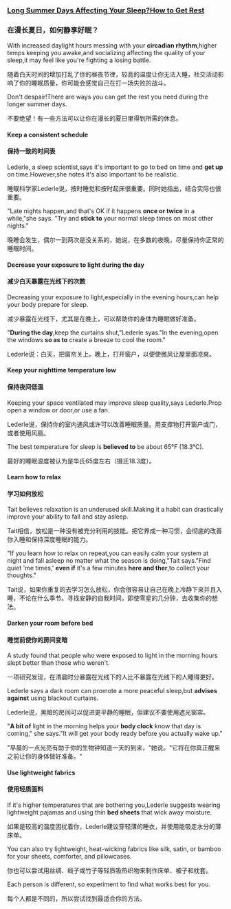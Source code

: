 ### [Long Summer Days Affecting Your Sleep?How to Get Rest](https://web.shanbay.com/reading/web-news/articles/gynii)
### 在漫长夏日，如何静享好眠？

With increased daylight hours messing with your **circadian rhythm**,higher temps keeping you awake,and socializing affecting the quality of your sleep,it may feel like you're fighting a losing battle.

随着白天时间的增加打乱了你的昼夜节律，较高的温度让你无法入睡，社交活动影响了你的睡眠质量，你可能会感觉自己在打一场失败的战斗。

Don't despair!There are ways you can get the rest you need during the longer summer days.

不要绝望！有一些方法可以让你在漫长的夏日里得到所需的休息。

#### Keep a consistent schedule
#### 保持一致的时间表

Lederle, a sleep scientist,says it's important to go to bed on time and **get up** on time.However,she notes it's also important to be realistic.

睡眠科学家Lederle说，按时睡觉和按时起床很重要。同时她指出，结合实际也很重要。

"Late nights happen,and that's OK if it happens **once or twice** in a while,"she says.
"Try and **stick to** your normal sleep times on most other nights."

晚睡会发生，偶尔一到两次是没关系的，她说，在多数的夜晚，尽量保持你正常的睡眠时间。

#### Decrease your exposure to light during the day
#### 减少白天暴露在光线下的次数

Decreasing your exposure to light,especially in the evening hours,can help your body prepare for sleep.

减少暴露在光线下，尤其是在晚上，可以帮助你的身体为睡眠做好准备。

"**During the day**,keep the curtains shut,"Lederle syas."In the evening,open the windows **so as to** create a breeze to cool the room."

Lederle说：白天，把窗帘关上。晚上，打开窗户，以便使微风让屋里面凉爽。

#### Keep your nighttime temperature low
#### 保持夜间低温

Keeping your space ventilated may improve sleep quality,says Lederle.Prop open a window or door,or use a fan.

Lederle说，保持你的室内通风或许可以改善睡眠质量。用支撑物打开窗户或门，或者使用风扇。

The best temperature for sleep is **believed to** be about 65°F (18.3°C).

最好的睡眠温度被认为是华氏65度左右（摄氏18.3度）。

#### Learn how to relax
#### 学习如何放松

Tait believes relaxation is an underused skill.Making it a habit can drastically improve your ability to fall and stay asleep.

Tait相信，放松是一种没有被充分利用的技能。把它养成一种习惯，会彻底的改善你入睡和保持深度睡眠的能力。

"If you learn how to relax on repeat,you can easily calm your system at night and fall asleep no matter what the season is doing,"Tait says."Find quiet 'me times,' **even if** it's a few minutes **here and ther**,to collect your thoughts."

Tait说，如果你重复的去学习怎么放松，你会很容易让自己在晚上冷静下来并且入睡，不论在什么季节。寻找安静的自我时间，即使零星的几分钟，去收集你的想法。

#### Darken your room before bed
#### 睡觉前使你的房间变暗

A study found that people who were exposed to light in the morning hours slept better than those who weren't.

一项研究发现，在清晨时分暴露在光线下的人比不暴露在光线下的人睡得更好。

Lederle says a dark room can promote a more peaceful sleep,but **advises against** using blackout curtains.

Lederle说，黑暗的房间可以促进更平静的睡眠，但建议不要使用遮光窗帘。

"**A bit of** light in the morning helps your **body clock** know that day is coming," she says."It will get your body ready before you actually wake up."

"早晨的一点光亮有助于你的生物钟知道一天的到来，"她说。"它将在你真正醒来之前让你的身体做好准备。"

#### Use lightweight fabrics
#### 使用轻质面料

If it's higher temperatures that are bothering you,Lederle suggests wearing lightweight pajamas and using thin **bed sheets** that wick away moisture.

如果是较高的温度困扰着你，Lederle建议穿轻薄的睡衣，并使用能吸走水分的薄床单。

You can also try lightweight, heat-wicking fabrics like silk, satin, or bamboo for your sheets, comforter, and pillowcases.

你也可以尝试用丝绸、缎子或竹子等轻质吸热织物来制作床单、被子和枕套。

Each person is different, so experiment to find what works best for you.

每个人都是不同的，所以尝试找到最适合你的方法。


